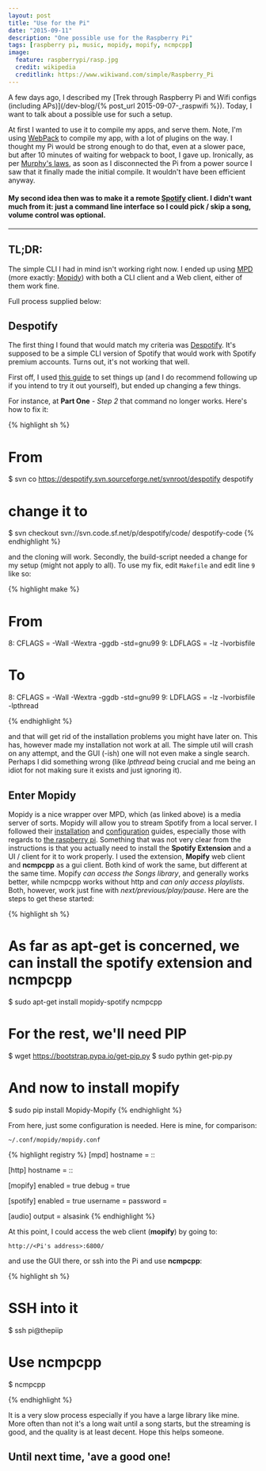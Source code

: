```yaml
---
layout: post
title: "Use for the Pi"
date: "2015-09-11"
description: "One possible use for the Raspberry Pi"
tags: [raspberry pi, music, mopidy, mopify, ncmpcpp]
image:
  feature: raspberrypi/rasp.jpg
  credit: wikipedia
  creditlink: https://www.wikiwand.com/simple/Raspberry_Pi
---
```


A few days ago, I described my [Trek through Raspberry Pi and Wifi configs (including APs)](/dev-blog/{% post_url 2015-09-07-_raspwifi %}). Today, I want to talk about a possible use for such a setup.

At first I wanted to use it to compile my apps, and serve them. Note, I'm using [WebPack](https://webpack.github.io/) to compile my app, with a lot of plugins on the way. I thought my Pi would be strong enough to do that, even at a slower pace, but after 10 minutes of waiting for webpack to boot, I gave up. Ironically, as per [Murphy's laws](http://murphyslaws.net/), as soon as I disconnected the Pi from a power source I saw that it finally made the initial compile. It wouldn't have been efficient anyway.

#### My second idea then was to make it a remote [Spotify](http://spotify.com) client. I didn't want much from it: just a command line interface so I could pick / skip a song, volume control was optional.

---

## TL;DR:

The simple CLI I had in mind isn't working right now. I ended up using [MPD](http://www.musicpd.org/) (more exactly: [Mopidy](https://www.mopidy.com/)) with both a CLI client and a Web client, either of them work fine.

Full process supplied below:

## Despotify

The first thing I found that would match my criteria was [Despotify](http://despotify.sourceforge.net/). It's supposed to be a simple CLI version of Spotify that would work with Spotify premium accounts. Turns out, it's not working that well.

First off, I used [this guide](http://mitchfournier.com/2013/03/26/install-command-line-spotify-on-a-headless-raspberry-pi/) to set things up (and I do recommend following up if you intend to try it out yourself), but ended up changing a few things.

For instance, at **Part One** - *Step 2* that command no longer works. Here's how to fix it:

{% highlight sh %}
# From
$ svn co https://despotify.svn.sourceforge.net/svnroot/despotify despotify
# change it to
$ svn checkout svn://svn.code.sf.net/p/despotify/code/ despotify-code
{% endhighlight %}

and the cloning will work. Secondly, the build-script needed a change for my setup (might not apply to all). To use my fix, edit `Makefile` and edit line `9` like so:

{% highlight make %}

# From
8:  CFLAGS = -Wall -Wextra -ggdb -std=gnu99
9:  LDFLAGS = -lz -lvorbisfile

# To
8:  CFLAGS = -Wall -Wextra -ggdb -std=gnu99
9:  LDFLAGS = -lz -lvorbisfile -lpthread


{% endhighlight %}

and that will get rid of the installation problems you might have later on. This has, however made my installation not work at all. The simple util will crash on any attempt, and the GUI (-ish) one will not even make a single search. Perhaps I did something wrong (like *lpthread* being crucial and me being an idiot for not making sure it exists and just ignoring it).

## Enter Mopidy

Mopidy is a nice wrapper over MPD, which (as linked above) is a media server of sorts. Mopidy will allow you to stream Spotify from a local server. I followed their [installation](https://docs.mopidy.com/en/latest/installation/) and [configuration](https://docs.mopidy.com/en/latest/config/) guides, especially those with regards to [the raspberry pi](https://docs.mopidy.com/en/latest/config/). Something that was not very clear from the instructions is that you actually need to install the **Spotify Extension** and a UI / client for it to work properly. I used the extension, **Mopify** web client and **ncmpcpp** as a gui client. Both kind of work the same, but different at the same time. Mopify *can access the Songs library*, and generally works better, while ncmpcpp works without http and *can only access playlists*. Both, however, work just fine with *next/previous/play/pause*. Here are the steps to get these started:

{% highlight sh %}
# As far as apt-get is concerned, we can install the spotify extension and ncmpcpp
$ sudo apt-get install mopidy-spotify ncmpcpp

# For the rest, we'll need PIP
$ wget https://bootstrap.pypa.io/get-pip.py
$ sudo pythin get-pip.py

# And now to install mopify
$ sudo pip install Mopidy-Mopify
{% endhighlight %}

From here, just some configuration is needed. Here is mine, for comparison:

`~/.conf/mopidy/mopidy.conf`


{% highlight registry %}
[mpd]
hostname = ::

[http]
hostname = ::

[mopify]
enabled = true
debug = true

[spotify]
enabled = true
username = <username>
password = <password>

[audio]
output = alsasink
{% endhighlight %}

At this point, I could access the web client (**mopify**) by going to:

`http://<Pi's address>:6800/`

and use the GUI there, or ssh into the Pi and use **ncmpcpp**:

{% highlight sh %}
# SSH into it
$ ssh pi@thepiip

# Use ncmpcpp
$ ncmpcpp

{% endhighlight %}

It is a very slow process especially if you have a large library like mine. More often than not it's a long wait until a song starts, but the streaming is good, and the quality is at least decent. Hope this helps someone.


## Until next time, 'ave a good one!
